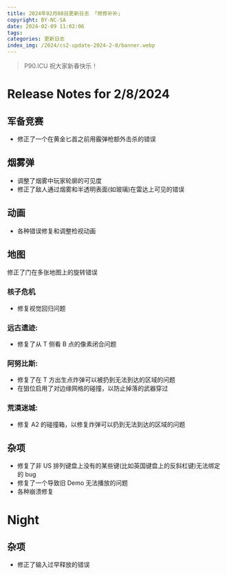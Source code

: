 ```yaml
---
title: 2024年02月08日更新日志 「修修补补」
copyright: BY-NC-SA
date: 2024-02-09 11:02:06
tags:
categories: 更新日志
index_img: /2024/cs2-update-2024-2-8/banner.webp
---
```


> P90.ICU 祝大家新春快乐！

# Release Notes for 2/8/2024

## 军备竞赛

- 修正了一个在黄金匕首之前用霰弹枪额外击杀的错误

## 烟雾弹

- 调整了烟雾中玩家轮廓的可见度
- 修正了敌人通过烟雾和半透明表面(如玻璃)在雷达上可见的错误

## 动画

- 各种错误修复和调整检视动画

## 地图

修正了门在多张地图上的旋转错误

### 核子危机

- 修复视觉回归问题

### 远古遗迹:

- 修复了从 T 侧看 B 点的像素闭合问题

### 阿努比斯:

- 修复了在 T 方出生点炸弹可以被扔到无法到达的区域的问题
- 在狙位启用了对边缘网格的碰撞，以防止掉落的武器穿过

### 荒漠迷城:

- 修复 A2 的碰撞箱，以修复炸弹可以扔到无法到达的区域的问题

## 杂项

- 修复了非 US 排列键盘上没有的某些键(比如英国键盘上的反斜杠键)无法绑定的 bug
- 修复了一个导致旧 Demo 无法播放的问题
- 各种崩溃修复

# Night

## 杂项

- 修正了输入过早释放的错误
